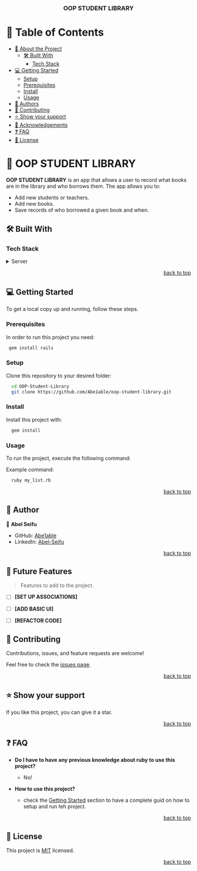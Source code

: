 <a name="readme-top"></a>

<div align="center">
  <h3><b>OOP STUDENT LIBRARY</b></h3>
</div>

<!-- TABLE OF CONTENTS -->

# 📗 Table of Contents

- [📖 About the Project](#about-project)
  - [🛠 Built With](#built-with)
    - [Tech Stack](#tech-stack)
- [💻 Getting Started](#getting-started)
  - [Setup](#setup)
  - [Prerequisites](#prerequisites)
  - [Install](#install)
  - [Usage](#usage)
- [👥 Authors](#authors)
- [🤝 Contributing](#contributing)
- [⭐️ Show your support](#support)
- [🙏 Acknowledgements](#acknowledgements)
- [❓ FAQ](#faq)
- [📝 License](#license)


# 📖 OOP STUDENT LIBRARY <a name="about-project"></a>


**OOP STUDENT LIBRARY** is an app that allows a user to record what books are in the library and who borrows them. The app allows you to: 
- Add new students or teachers.
- Add new books.
- Save records of who borrowed a given book and when.

## 🛠 Built With <a name="built-with"></a>

### Tech Stack <a name="tech-stack"></a>

<details>
  <summary>Server</summary>
  <ul>
    <li><a href="https://www.ruby-lang.org/en/">Ruby</a></li>
  </ul>
</details>

<p align="right"><a href="#readme-top">back to top</a></p>



## 💻 Getting Started <a name="getting-started"></a>

To get a local copy up and running, follow these steps.

### Prerequisites

In order to run this project you need:

```sh
 gem install rails
```

### Setup

Clone this repository to your desired folder:

```sh
  cd OOP-Student-Library
  git clone https://github.com/Abe1able/oop-student-library.git
```

### Install

Install this project with:

```sh
  gem install
```

### Usage

To run the project, execute the following command:

Example command:

```sh
  ruby my_list.rb
```

<p align="right"><a href="#readme-top">back to top</a></p>



## 👥 Author <a name="authors"></a>

👤 **Abel Seifu**

- GitHub: [Abe1able](https://github.com/Abe1able)
- LinkedIn: [Abel-Seifu](https://www.linkedin.com/in/Abel-Seifu/)


<p align="right"><a href="#readme-top">back to top</a></p>


## 🔭 Future Features <a name="future-features"></a>

> Features to add to the project.
- [ ] **[SET UP ASSOCIATIONS]**
- [ ] **[ADD BASIC UI]**
- [ ] **[REFACTOR CODE]**


## 🤝 Contributing <a name="contributing"></a>

Contributions, issues, and feature requests are welcome!

Feel free to check the [issues page](../../issues/).

<p align="right"><a href="#readme-top">back to top</a></p>


## ⭐️ Show your support <a name="support"></a>

If you like this project, you can give it a star.

<p align="right"><a href="#readme-top">back to top</a></p>


## ❓ FAQ <a name="faq"></a>

- **Do I have to have any previous knowledge about ruby to use this project?**

  - No!

- **How to use this project?**

  - check the [Getting Started](#getting-started) section to have a complete guid on how to setup and run teh project.

<p align="right"><a href="#readme-top">back to top</a></p>


## 📝 License <a name="license"></a>

This project is [MIT](./LICENSE) licensed.


<p align="right"><a href="#readme-top">back to top</a></p>